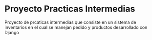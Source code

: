 # Proyecto Practicas Intermedias

Proyecto de prcaticas intermedias que consiste en un sistema de inventarios en el cual se manejan pedido y productos desarrollado con Django
